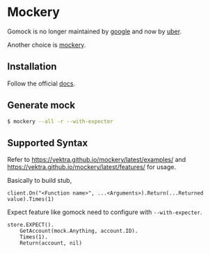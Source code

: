 # Mockery

Gomock is no longer maintained by [google](https://github.com/golang/mock) and now by [uber](https://github.com/uber-go/mock).

Another choice is [mockery](https://vektra.github.io/mockery/latest/).

## Installation

Follow the official [docs](https://vektra.github.io/mockery/latest/installation/).

## Generate mock

```bash
$ mockery --all -r --with-expecter
```

## Supported Syntax

Refer to https://vektra.github.io/mockery/latest/examples/ and https://vektra.github.io/mockery/latest/features/ for usage.

Basically to build stub,

```golang
client.On("<Function name>", ...<Arguments>).Return(...Returned value).Times(1)
```

Expect feature like gomock need to configure with `--with-expecter`.

```golang
store.EXPECT().
    GetAccount(mock.Anything, account.ID).
    Times(1).
    Return(account, nil)
```
